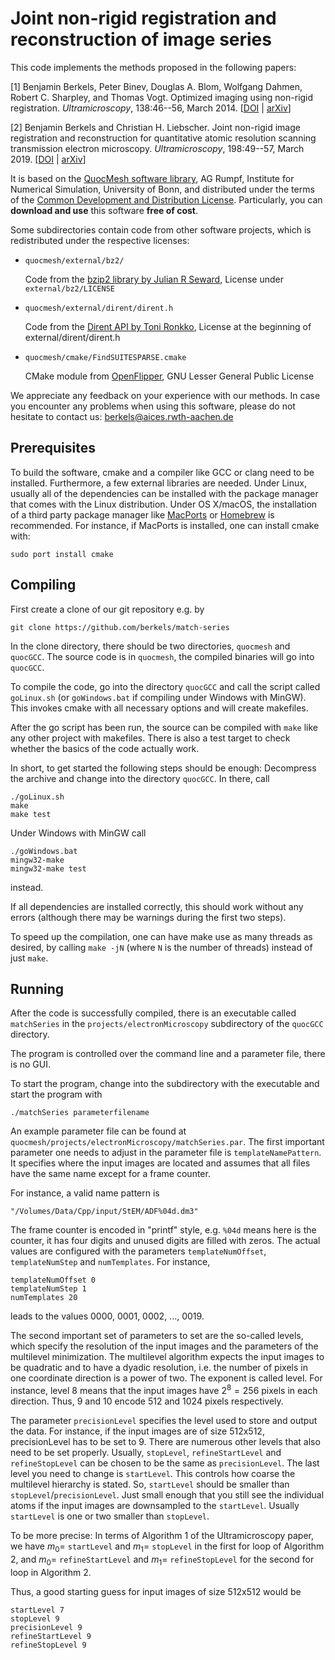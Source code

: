 # Joint non-rigid registration and reconstruction of image series

This code implements the methods proposed in the following papers:

[1] Benjamin Berkels, Peter Binev, Douglas A. Blom, Wolfgang Dahmen, Robert C. Sharpley, and Thomas Vogt. Optimized imaging using non-rigid registration. *Ultramicroscopy*, 138:46--56, March 2014. [[DOI](https://dx.doi.org/10.1016/j.ultramic.2013.11.007) | [arXiv](https://arxiv.org/abs/1403.6774)]

[2] Benjamin Berkels and Christian H. Liebscher. Joint non-rigid image registration and reconstruction for quantitative atomic resolution scanning transmission electron microscopy. *Ultramicroscopy*, 198:49--57, March 2019. [[DOI](https://dx.doi.org/10.1016/j.ultramic.2018.12.016) | [arXiv](https://arxiv.org/abs/1901.01709)]

It is based on the [QuocMesh software library](https://archive.ins.uni-bonn.de/numod.ins.uni-bonn.de/software/quocmesh/index.html), AG Rumpf, Institute for Numerical Simulation, University of Bonn, and distributed under the terms of the [Common Development and Distribution License](LICENSE.txt). Particularly, you can **download and use** this software **free of cost**.

Some subdirectories contain code from other software projects, which is redistributed under the respective licenses:

* `quocmesh/external/bz2/`

  Code from the [bzip2 library by Julian R Seward](http://www.bzip.org/), License under `external/bz2/LICENSE`

* `quocmesh/external/dirent/dirent.h`

  Code from the [Dirent API by Toni Ronkko](https://github.com/tronkko/dirent), License at the beginning of external/dirent/dirent.h

* `quocmesh/cmake/FindSUITESPARSE.cmake`

  CMake module from [OpenFlipper](https://www.openflipper.org/), GNU Lesser General Public License

We appreciate any feedback on your experience with our methods. In case you encounter any problems when using this software, please do not hesitate to contact us: <berkels@aices.rwth-aachen.de>

## Prerequisites
To build the software, cmake and a compiler like GCC or clang need to be installed. Furthermore, a few external libraries are needed. Under Linux, usually all of the dependencies can be installed with the package manager that comes with the Linux distribution. Under OS X/macOS, the installation of a third party package manager like [MacPorts](https://www.macports.org/) or [Homebrew](https://brew.sh/) is recommended. For instance, if MacPorts is installed, one can install cmake with:

    sudo port install cmake

## Compiling

First create a clone of our git repository e.g. by

    git clone https://github.com/berkels/match-series

In the clone directory, there should be two directories, `quocmesh` and `quocGCC`. The source code is in `quocmesh`, the compiled binaries will go into `quocGCC`.

To compile the code, go into the directory `quocGCC` and call the script called `goLinux.sh` (or `goWindows.bat` if compiling under Windows with MinGW). This invokes cmake with all necessary options and will create makefiles.

After the go script has been run, the source can be compiled with `make` like any other project with makefiles. There is also a test target to check whether the basics of the code actually work.

In short, to get started the following steps should be enough: Decompress the archive and change into the directory `quocGCC`. In there, call

    ./goLinux.sh
    make
    make test

Under Windows with MinGW call

    ./goWindows.bat
    mingw32-make
    mingw32-make test

instead.

If all dependencies are installed correctly, this should work without any errors (although there may be warnings during the first two steps).

To speed up the compilation, one can have make use as many threads as desired, by calling `make -jN` (where `N` is the number of threads) instead of just `make`.

## Running
After the code is successfully compiled, there is an executable called `matchSeries` in the `projects/electronMicroscopy` subdirectory of the `quocGCC` directory.

The program is controlled over the command line and a parameter file, there is no GUI.

To start the program, change into the subdirectory with the executable and start the program with

    ./matchSeries parameterfilename

An example parameter file can be found at `quocmesh/projects/electronMicroscopy/matchSeries.par`. The first important parameter one needs to adjust in the parameter file is `templateNamePattern`. It specifies where the input images are located and assumes that all files have the same name except for a frame counter.

For instance, a valid name pattern is

    "/Volumes/Data/Cpp/input/StEM/ADF%04d.dm3"

The frame counter is encoded in "printf" style, e.g. `%04d` means here is the counter, it has four digits and unused digits are filled with zeros. The actual values are configured with the parameters `templateNumOffset`, `templateNumStep` and `numTemplates`. For instance,

    templateNumOffset 0
    templateNumStep 1
    numTemplates 20

leads to the values 0000, 0001, 0002, ..., 0019.

The second important set of parameters to set are the so-called levels, which specify the resolution of the input images and the parameters of the multilevel minimization. The multilevel algorithm expects the input images to be quadratic and to have a dyadic resolution, i.e. the number of pixels in one coordinate direction is a power of two. The exponent is called level. For instance, level 8 means that the input images have $2^8=256$ pixels in each direction. Thus, 9 and 10 encode 512 and 1024 pixels respectively.

The parameter `precisionLevel` specifies the level used to store and output the data. For instance, if the input images are of size 512x512, precisionLevel has to be set to 9. There are numerous other levels that also need to be set properly. Usually, `stopLevel`, `refineStartLevel` and `refineStopLevel` can be chosen to be the same as `precisionLevel`. The last level you need to change is `startLevel`. This controls how coarse the multilevel hierarchy is stated. So, `startLevel` should be smaller than `stopLevel`/`precisionLevel`. Just small enough that you still see the individual atoms if the input images are downsampled to the `startLevel`. Usually `startLevel` is one or two smaller than `stopLevel`.

To be more precise: In terms of Algorithm 1 of the Ultramicroscopy paper, we have $m_0=$ `startLevel` and $m_1=$ `stopLevel` in the first for loop of Algorithm 2, and $m_0=$ `refineStartLevel` and $m_1=$ `refineStopLevel` for the second for loop in Algorithm 2.

Thus, a good starting guess for input images of size 512x512 would be

    startLevel 7
    stopLevel 9
    precisionLevel 9
    refineStartLevel 9
    refineStopLevel 9
